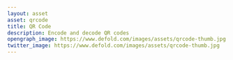 ```yaml
---
layout: asset
asset: qrcode
title: QR Code
description: Encode and decode QR codes
opengraph_image: https://www.defold.com/images/assets/qrcode-thumb.jpg
twitter_image: https://www.defold.com/images/assets/qrcode-thumb.jpg
---
```

